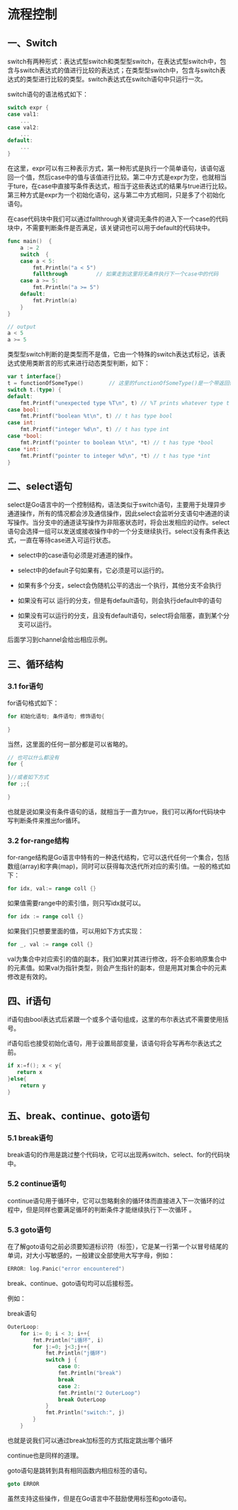# 流程控制




<extoc></extoc>

## 一、Switch

switch有两种形式：表达式型switch和类型型switch，在表达式型switch中，包含与switch表达式的值进行比较的表达式；在类型型switch中，包含与switch表达式的类型进行比较的类型。switch表达式在switch语句中只运行一次。

switch语句的语法格式如下：

```go
switch expr {
case val1:
    ...
case val2:
    ...
default:
    ...
}
```

在这里，expr可以有三种表示方式，第一种形式是执行一个简单语句，该语句返回一个值，然后case中的值与该值进行比较。第二中方式是expr为空，也就相当于ture，在case中直接写条件表达式，相当于这些表达式的结果与true进行比较。第三种方式是expr为一个初始化语句，这与第二中方式相同，只是多了个初始化语句。

在case代码块中我们可以通过fallthrough关键词无条件的进入下一个case的代码块中，不需要判断条件是否满足，该关键词也可以用于default的代码块中。

```go
func main()  {
	a := 2
	switch  {
	case a < 5:
		fmt.Println("a < 5")
		fallthrough			// 如果走到这里将无条件执行下一个case中的代码
	case a >= 5:
		fmt.Println("a >= 5")
	default:
		fmt.Println(a)
	}
}

// output
a < 5
a >= 5
```

类型型switch判断的是类型而不是值，它由一个特殊的switch表达式标记，该表达式使用类断言的形式来进行动态类型判断，如下：

```go
var t interface{}
t = functionOfSomeType()		// 这里的functionOfSomeType()是一个带返回值的函数，t用来接收这个返回值
switch t.(type) {
default:
	fmt.Printf("unexpected type %T\n", t) // %T prints whatever type t has
case bool:
	fmt.Printf("boolean %t\n", t) // t has type bool
case int:
	fmt.Printf("integer %d\n", t) // t has type int
case *bool:
	fmt.Printf("pointer to boolean %t\n", *t) // t has type *bool
case *int:
	fmt.Printf("pointer to integer %d\n", *t) // t has type *int
}
```

## 二、select语句

select是Go语言中的一个控制结构，语法类似于switch语句，主要用于处理异步通道操作，所有的情况都会涉及通信操作，因此select会监听分支语句中通道的读写操作。当分支中的通道读写操作为非阻塞状态时，将会出发相应的动作。select语句会选择一组可以发送或接收操作中的一个分支继续执行。select没有条件表达式，一直在等待case进入可运行状态。

- select中的case语句必须是对通道的操作。

- select中的default子句如果有，它必须是可以运行的。
- 如果有多个分支，select会伪随机公平的选出一个执行，其他分支不会执行
- 如果没有可以 运行的分支，但是有default语句，则会执行default中的语句
- 如果没有可以运行的分支，且没有default语句，select将会阻塞，直到某个分支可以运行。

后面学习到channel会给出相应示例。

## 三、循环结构

### 3.1 for语句

for语句格式如下：

```go
for 初始化语句; 条件语句; 修饰语句{
    
}
```

当然，这里面的任何一部分都是可以省略的。

```go
// 也可以什么都没有
for {
    
}//或者如下方式
for ;;{
    
}
```

也就是说如果没有条件语句的话，就相当于一直为true，我们可以再for代码块中写判断条件来推出for循环。

### 3.2 for-range结构

for-range结构是Go语言中特有的一种迭代结构，它可以迭代任何一个集合，包括数组(array)和字典(map)，同时可以获得每次迭代所对应的索引值。一般的格式如下：

```go
for idx, val:= range coll {}
```

如果值需要range中的索引值，则只写idx就可以。

```go
for idx := range coll {}
```

如果我们只想要里面的值，可以用如下方式实现：

```go
for _, val := range coll {}
```

val为集合中对应索引的值的副本，我们如果对其进行修改，将不会影响原集合中的元素值。如果val为指针类型，则会产生指针的副本，但是用其对集合中的元素修改是有效的。

## 四、if语句

if语句由bool表达式后紧跟一个或多个语句组成，这里的布尔表达式不需要使用括号。

if语句后也接受初始化语句，用于设置局部变量，该语句将会写再布尔表达式之前。

```go
if x:=f(); x < y{
   return x 
}else{
    return y
}
```

## 五、break、continue、goto语句

### 5.1 break语句

break语句的作用是跳过整个代码块，它可以出现再switch、select、for的代码块中。

### 5.2 continue语句

continue语句用于循环中，它可以忽略剩余的循环体而直接进入下一次循环的过程中，但是同样也要满足循环的判断条件才能继续执行下一次循环 。

### 5.3 goto语句

在了解goto语句之前必须要知道标识符（标签），它是某一行第一个以冒号结尾的单词，对大小写敏感的，一般建议全部使用大写字母，例如：

```go
ERROR: log.Panic("error encountered")
```

break、continue、goto语句均可以后接标签。

例如：

break语句

```go
OuterLoop:
    for i:= 0; i < 3; i++{
        fmt.Println("i循环", i)
        for j:=0; j<3;j++{
            fmt.Println("j循环")
            switch j {
                case 0:
                fmt.Println("break")
                break
                case 2:
                fmt.Println("2 OuterLoop")
                break OuterLoop
            }
            fmt.Println("switch:", j)
        }
    }
```

也就是说我们可以通过break加标签的方式指定跳出哪个循环

continue也是同样的道理。

goto语句是跳转到具有相同函数内相应标签的语句。

```go
goto ERROR
```

虽然支持这些操作，但是在Go语言中不鼓励使用标签和goto语句。





















